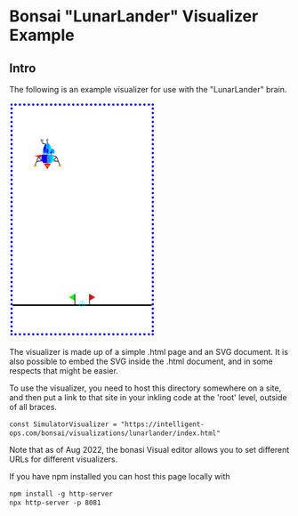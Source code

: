 # Bonsai "LunarLander" Visualizer Example

## Intro

The following is an example visualizer for use with the "LunarLander" brain.

![Example Visualizer In Use](ExampleViz.png "The Visualizer in use.")

The visualizer is made up of a simple .html page and an SVG document.  It is also possible to embed the 
SVG inside the .html document, and in some respects that might be easier.

To use the visualizer, you need to host this directory somewhere on a site, and then 
put a link to that site in your inkling code at the 'root' level, outside of all braces.

~~~
const SimulatorVisualizer = "https://intelligent-ops.com/bonsai/visualizations/lunarlander/index.html"
~~~

Note that as of Aug 2022, the bonasi Visual editor allows you to set different URLs for different 
visualizers.

If you have npm installed you can host this page locally with

~~~
npm install -g http-server
npx http-server -p 8081
~~~

